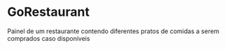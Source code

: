 # GoRestaurant
Painel de um restaurante contendo diferentes pratos de comidas a serem comprados caso disponíveis

